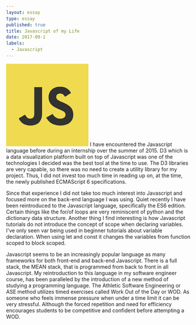 ```yaml
---
layout: essay
type: essay
published: true
title: Javascript of my Life
date: 2017-09-1
labels:
  - Javascript 
---
```




<img class="ui tiny left floated image" src="../images/javascript.png">
I have encountered the Javascript language before during an internship 
over the summer of 2015. D3 which is a data visualization platform built 
on top of Javascript was one of the technologies I decided was the best 
tool at the time to use. The D3 libraries are very capable, so there was 
no need to create a utility library for my project. Thus, I did not 
invest too much time in reading up on, at the time, the newly published 
ECMAScript 6 specifications.


Since that experience I did not take too much interest into Javascript 
and focused more on the back-end language I was using. Quiet recently I 
have been reintroduced to the Javascript language, specifically the ES6 
edition. Certain things like the for/of loops are very reminiscent of 
python and the dictionary data structure. Another thing I find 
interesting is how Javascript tutorials do not introduce the concept of 
scope when declaring variables. I've only seen var being used in beginner 
tutorials about variable declaration. When using let and const it changes 
the variables from function scoped to block scoped.


Javascript seems to be an increasingly popular language as many 
frameworks for both front-end and back-end Javascript. There is a full 
stack, the MEAN stack, that is programmed from back to front in all 
Javascript. My reintroduction to this language in my software engineer 
course, has been paralleled by the introduction of a new method of 
studying a programming language. The Athletic Software Engineering or ASE 
method utilizes timed exercises called Work Out of the Day or WOD. As 
someone who feels immense pressure when under a time limit it can be very 
stressful. Although the forced repetition and need for efficiency 
encourages students to be competitive and confident before attempting a 
WOD. 



